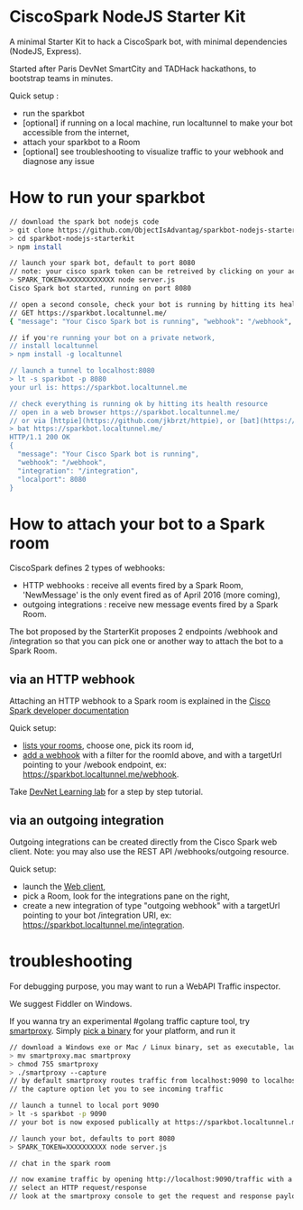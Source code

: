 # CiscoSpark NodeJS Starter Kit

A minimal Starter Kit to hack a CiscoSpark bot, with minimal dependencies (NodeJS, Express).

Started after Paris DevNet SmartCity and TADHack hackathons, to bootstrap teams in minutes.

Quick setup :
- run the sparkbot
- [optional] if running on a local machine, run localtunnel to make your bot accessible from the internet,
- attach your sparkbot to a Room
- [optional] see troubleshooting to visualize traffic to your webhook and diagnose any issue

# How to run your sparkbot

``` bash
// download the spark bot nodejs code  
> git clone https://github.com/ObjectIsAdvantag/sparkbot-nodejs-starterkit
> cd sparkbot-nodejs-starterkit
> npm install

// launch your spark bot, default to port 8080
// note: your cisco spark token can be retreived by clicking on your account picture (upper right corner of the [developer documentation](https://developer.ciscospark.com/getting-started.htm))
> SPARK_TOKEN=XXXXXXXXXXXX node server.js
Cisco Spark bot started, running on port 8080

// open a second console, check your bot is running by hitting its health resource:
// GET https://sparkbot.localtunnel.me/
{ "message": "Your Cisco Spark bot is running", "webhook": "/webhook", "integration": "/integration", "localport": 8080 }

// if you're running your bot on a private network,
// install localtunnel
> npm install -g localtunnel

// launch a tunnel to localhost:8080
> lt -s sparkbot -p 8080
your url is: https://sparkbot.localtunnel.me

// check everything is running ok by hitting its health resource
// open in a web browser https://sparkbot.localtunnel.me/
// or via [httpie](https://github.com/jkbrzt/httpie), or [bat](https://github.com/ObjectIsAdvantag/smartproxy)
> bat https://sparkbot.localtunnel.me/
HTTP/1.1 200 OK
{
  "message": "Your Cisco Spark bot is running",
  "webhook": "/webhook",
  "integration": "/integration",
  "localport": 8080
}
```

# How to attach your bot to a Spark room

CiscoSpark defines 2 types of webhooks:

- HTTP webhooks : receive all events fired by a Spark Room, 'NewMessage' is the only event fired as of April 2016 (more coming),
- outgoing integrations : receive new message events fired by a Spark Room.

The bot proposed by the StarterKit proposes 2 endpoints /webhook and /integration so that you can pick one or another way to attach the bot to a Spark Room.


## via an HTTP webhook

Attaching an HTTP webhook to a Spark room is explained in the [Cisco Spark developer documentation](https://developer.ciscospark.com/webhooks-explained.html)

Quick setup:
- [lists your rooms](https://developer.ciscospark.com/endpoint-rooms-get.html), choose one, pick its room id,
- [add a webhook](https://developer.ciscospark.com/endpoint-webhooks-post.html) with a filter for the roomId above, and with a targetUrl pointing to your /webook endpoint, ex: https://sparkbot.localtunnel.me/webhook.

Take [DevNet Learning lab](https://learninglabs.cisco.com/lab/collab-sparkwebhook/step/1) for a step by step tutorial.


## via an outgoing integration

Outgoing integrations can be created directly from the Cisco Spark web client.
Note: you may also use the REST API /webhooks/outgoing resource.

Quick setup:
- launch the [Web client](https://web.ciscospark.com),
- pick a Room, look for the integrations pane on the right,
- create a new integration of type "outgoing webhook" with a targetUrl pointing to your bot /integration URI, ex: https://sparkbot.localtunnel.me/integration.


# troubleshooting

For debugging purpose, you may want to run a WebAPI Traffic inspector.

We suggest Fiddler on Windows.

If you wanna try an experimental #golang traffic capture tool, try [smartproxy](https://github.com/ObjectIsAdvantag/smartproxy).
Simply [pick a binary](https://github.com/ObjectIsAdvantag/smartproxy/releases/tag/v0.4) for your platform, and run it


``` bash
// download a Windows exe or Mac / Linux binary, set as executable, launch
> mv smartproxy.mac smartproxy
> chmod 755 smartproxy
> ./smartproxy --capture
// by default smartproxy routes traffic from localhost:9090 to localhost:8080
// the capture option let you to see incoming traffic

// launch a tunnel to local port 9090
> lt -s sparkbot -p 9090
// your bot is now exposed publically at https://sparkbot.localtunnel.me/

// launch your bot, defaults to port 8080
> SPARK_TOKEN=XXXXXXXXXX node server.js

// chat in the spark room

// now examine traffic by opening http://localhost:9090/traffic with a web browser
// select an HTTP request/response
// look at the smartproxy console to get the request and response payloads
```
